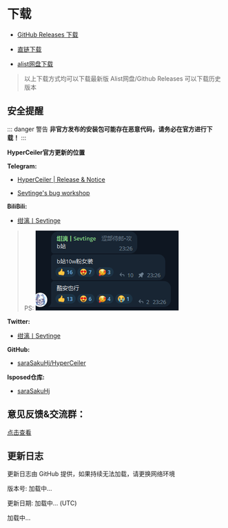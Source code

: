 # 下载

- [GitHub Releases 下载](https://github.com/saraSakuHj/Hyperceiler/releases)

- [直链下载](https://api.sevtinge.cc/update.php)

- [alist网盘下载](https://alist.heinu.cc/cemiuiler)

> 以上下载方式均可以下载最新版 Alist网盘/Github Releases 可以下载历史版本

## 安全提醒

::: danger 警告
**非官方发布的安装包可能存在恶意代码，请务必在官方进行下载！**
:::

**HyperCeiler官方更新的位置**

**Telegram:**

- [HyperCeiler | Release & Notice ](https://t.me/cemiuiler_release)

- [ Sevtinge's bug workshop ](https://t.me/sevtinge_mod)

**BiliBili:**
 - [绀漓丨Sevtinge ](https://space.bilibili.com/526912874?share_medium=android&share_source=copy_link&bbid=XUEAD0CEAA31CC92AA11E37A31FD36C321555&ts=1690248939794)

 >PS: 
 ![bilibili](/images/bilibili.png)

**Twitter:**

 - [绀漓丨Sevtinge ](https://twitter.com/sevtinge)

**GitHub:** 

 - [saraSakuHj/HyperCeiler ](https://github.com/saraSakuHj/Hyperceiler)

**lsposed仓库:** 

- [saraSakuHj](https://modules.lsposed.org/module/com.sevtinge.hyperceiler)

## 意见反馈&交流群：

[点击查看](/Support.html)

## 更新日志

<span id="hidden">更新日志由 GitHub 提供，如果持续无法加载，请更换网络环境</span>

版本号: <span id="version">加载中...</span>

更新日期: <span id="date">加载中...</span> (UTC)

<p id="info">加载中...</p>

<script setup>
import FetchInfo from '/.vitepress/components/FetchInfo.vue'
</script>
<FetchInfo/>